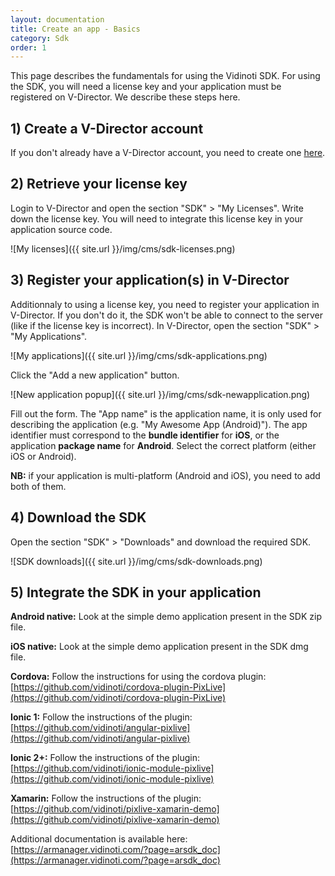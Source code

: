```yaml
---
layout: documentation
title: Create an app - Basics
category: Sdk
order: 1
---
```


This page describes the fundamentals for using the Vidinoti SDK. For using the SDK, you will need a license key and your application must be registered on V-Director. We describe these steps here.

## 1) Create a V-Director account

If you don't already have a V-Director account, you need to create one [here](https://armanager.vidinoti.com).

## 2) Retrieve your license key

Login to V-Director and open the section "SDK" > "My Licenses". Write down the license key. You will need to integrate this license key in your application source code.

![My licenses]({{ site.url }}/img/cms/sdk-licenses.png)

## 3) Register your application(s) in V-Director

Additionnaly to using a license key, you need to register your application in V-Director. If you don't do it, the SDK won't be able to connect to the server (like if the license key is incorrect). In V-Director, open the section "SDK" > "My Applications".

![My applications]({{ site.url }}/img/cms/sdk-applications.png)

Click the "Add a new application" button.

![New application popup]({{ site.url }}/img/cms/sdk-newapplication.png)

Fill out the form.
The "App name" is the application name, it is only used for describing the application (e.g. "My Awesome App (Android)").
The app identifier must correspond to the **bundle identifier** for **iOS**, or the application **package name** for **Android**.
Select the correct platform (either iOS or Android).

**NB:** if your application is multi-platform (Android and iOS), you need to add both of them.

## 4) Download the SDK

Open the section "SDK" > "Downloads" and download the required SDK.

![SDK downloads]({{ site.url }}/img/cms/sdk-downloads.png)

## 5) Integrate the SDK in your application

**Android native:** Look at the simple demo application present in the SDK zip file.

**iOS native:** Look at the simple demo application present in the SDK dmg file.

**Cordova:** Follow the instructions for using the cordova plugin: [https://github.com/vidinoti/cordova-plugin-PixLive](https://github.com/vidinoti/cordova-plugin-PixLive)

**Ionic 1:** Follow the instructions of the plugin: [https://github.com/vidinoti/angular-pixlive](https://github.com/vidinoti/angular-pixlive)

**Ionic 2+:** Follow the instructions of the plugin: [https://github.com/vidinoti/ionic-module-pixlive](https://github.com/vidinoti/ionic-module-pixlive)

**Xamarin:** Follow the instructions of the plugin: [https://github.com/vidinoti/pixlive-xamarin-demo](https://github.com/vidinoti/pixlive-xamarin-demo)

Additional documentation is available here: [https://armanager.vidinoti.com/?page=arsdk_doc](https://armanager.vidinoti.com/?page=arsdk_doc)

